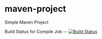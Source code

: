 # maven-project

Simple Maven Project

Build Status for Compile Job --
[![Build Status](http://clientx-jenkins.eastasia.cloudapp.azure.com:8080/job/ClientX-CodeCompile/badge/icon)](http://clientx-jenkins.eastasia.cloudapp.azure.com:8080/job/ClientX-CodeCompile/)
